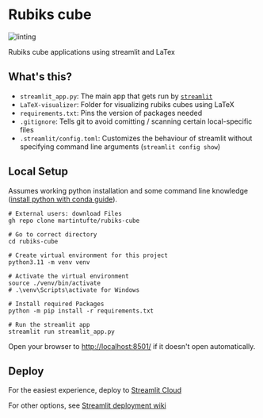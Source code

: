 # Rubiks cube
![linting](https://github.com/bearingpoint-no/generative-anbud/actions/workflows/flake8.yml/badge.svg)

Rubiks cube applications using streamlit and LaTex

## What's this?

- `streamlit_app.py`: The main app that gets run by [`streamlit`](https://docs.streamlit.io/)
- `LaTeX-visualizer`: Folder for visualizing rubiks cubes using LaTeX
- `requirements.txt`: Pins the version of packages needed
- `.gitignore`: Tells git to avoid comitting / scanning certain local-specific files
- `.streamlit/config.toml`: Customizes the behaviour of streamlit without specifying command line arguments (`streamlit config show`)

## Local Setup

Assumes working python installation and some command line knowledge ([install python with conda guide](https://tech.gerardbentley.com/python/beginner/2022/01/29/install-python.html)).

```shell
# External users: download Files
gh repo clone martintufte/rubiks-cube

# Go to correct directory
cd rubiks-cube

# Create virtual environment for this project
python3.11 -m venv venv

# Activate the virtual environment
source ./venv/bin/activate
# .\venv\Scripts\activate for Windows

# Install required Packages
python -m pip install -r requirements.txt

# Run the streamlit app
streamlit run streamlit_app.py
```

Open your browser to [http://localhost:8501/](http://localhost:8501/) if it doesn't open automatically.
## Deploy

For the easiest experience, deploy to [Streamlit Cloud](https://streamlit.io/cloud)

For other options, see [Streamlit deployment wiki](https://discuss.streamlit.io/t/streamlit-deployment-guide-wiki/5099)
